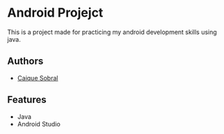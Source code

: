 # Android Projejct

This is a project made for practicing my android development skills using java.
## Authors

- [Caique Sobral](https://www.github.com/caiquesobral)


## Features

- Java
- Android Studio
